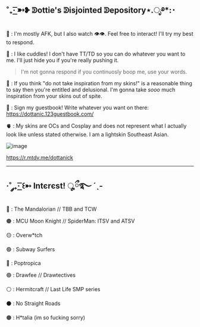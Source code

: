 ˚₊· ͟͟͞͞➳❥ ᕲottie's ᕲisjointed ᕲepository⋆.ೃ࿔*:･
------------------------------------------------------------------------------------------------------------------

🐙 : I'm mostly AFK, but I also watch :eye::eye:. Feel free to interact! I'll try my best to respond.

🍣 : I like cuddles! I don't have TT/TD so you can do whatever you want to me. I'll just hide you if you're really pushing it.
> I'm not gonna respond if you continuosly boop me, use your words.

🥩 : If you think "do not take inspiration from my skins!" is a reasonable thing to say then you're entitled and delusional. I'm gonna take *sooo* much inspiration from your skins out of spite.

:circus_tent: : Sign my guestbook! Write whatever you want on there: https://dottanic.123guestbook.com/

🫀 : My skins are OCs and Cosplay and does not represent what I actually look like unless stated otherwise. I am a lightskin Southeast Asian.

![image](https://github.com/dottanic/dottanic/assets/102858874/b7c4f7fd-4727-4b47-ab6f-ebabce63ea07)

https://r.mtdv.me/dottanick

------------------------------------------------------------------------------------------------------------------------
·˚ ༘₊· ͟͟͞͞꒰➳ Intєrєst! ೄྀ࿐ ˊˎ-
------------------------------------------------------------------------------------------------------------------------

🔴 : The Mandalorian // TBB and TCW

🟠 : MCU Moon Knight // SpiderMan: ITSV and ATSV

🟡 : Overw*tch

🟢 : Subway Surfers

🔵 : Poptropica

🟣 : Drawfee // Drawtectives 

⚪ : Hermitcraft // Last Life SMP series

⚫ : No Straight Roads

🟤 : H*talia (im so fucking sorry)

